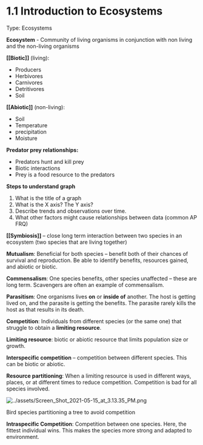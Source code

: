 # 1.1 Introduction to Ecosystems

Type: Ecosystems

**Ecosystem** - Community of living organisms  in conjunction with non living and the non-living organisms

**[[Biotic]]** (living):

- Producers
- Herbivores
- Carnivores
- Detritivores
- Soil

**[[Abiotic]]** (non-living):

- Soil
- Temperature
- precipitation
- Moisture

**Predator prey relationships:**

- Predators hunt and kill prey
- Biotic interactions
- Prey is a food resource to the predators

**Steps to understand graph**

1. What is the title of a graph
2. What is the X axis? The Y axis?
3. Describe trends and observations over time.
4. What other factors might cause relationships between data (common AP FRQ)

**[[Symbiosis]]** – close long term interaction between two species in an ecosystem (two species that are living together)

**Mutualism**: Beneficial for both species – benefit both of their chances of survival and reproduction. Be able to identify benefits, resources gained, and abiotic or biotic.

**Commensalism**: One species benefits, other species unaffected – these are long term. Scavengers are often an example of commensalism.

**Parasitism**: One organisms lives **on** or **inside of** another. The host is getting lived on, and the parasite is getting the benefits. The parasite rarely kills the host as that results in its death.

**Competition**: Individuals from different species (or the same one) that struggle to obtain a **limiting resource**.

**Limiting resource**: biotic or abiotic resource that limits population size or growth.

**Interspecific competition** – competition between different species. This can be biotic or abiotic.

**Resource partitioning**: When a limiting resource is used in different ways, places, or at different times to reduce competition. Competition is bad for all species involved.

![../assets/Screen_Shot_2021-05-15_at_3.13.35_PM.png](Screen_Shot_2021-05-15_at_3.13.35_PM.png)

Bird species partitioning a tree to avoid competition

**Intraspecific Competition**: Competition between one species. Here, the fittest individual wins. This makes the species more strong and adapted to environment.